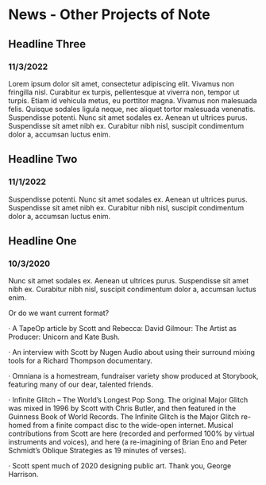 # News - Other Projects of Note

## Headline Three
### 11/3/2022
Lorem ipsum dolor sit amet, consectetur adipiscing elit. Vivamus non fringilla nisl. Curabitur ex turpis, pellentesque at viverra non, tempor ut turpis. Etiam id vehicula metus, eu porttitor magna. Vivamus non malesuada felis. Quisque sodales ligula neque, nec aliquet tortor malesuada venenatis. Suspendisse potenti. Nunc sit amet sodales ex. Aenean ut ultrices purus. Suspendisse sit amet nibh ex. Curabitur nibh nisl, suscipit condimentum dolor a, accumsan luctus enim.

## Headline Two
### 11/1/2022
Suspendisse potenti. Nunc sit amet sodales ex. Aenean ut ultrices purus. Suspendisse sit amet nibh ex. Curabitur nibh nisl, suscipit condimentum dolor a, accumsan luctus enim.

## Headline One
### 10/3/2020
Nunc sit amet sodales ex. Aenean ut ultrices purus. Suspendisse sit amet nibh ex. Curabitur nibh nisl, suscipit condimentum dolor a, accumsan luctus enim.

Or do we want current format?

· A TapeOp article by Scott and Rebecca: David Gilmour: The Artist as Producer: Unicorn and Kate Bush.

· An interview with Scott by Nugen Audio about using their surround mixing tools for a Richard Thompson documentary.

· Omniana is a homestream, fundraiser variety show produced at Storybook, featuring many of our dear, talented friends.

· Infinite Glitch – The World’s Longest Pop Song. The original Major Glitch was mixed in 1996 by Scott with Chris Butler, and then featured in the Guinness Book of World Records. The Infinite Glitch is the Major Glitch re-homed from a finite compact disc to the wide-open internet. Musical contributions from Scott are here (recorded and performed 100% by virtual instruments and voices), and here (a re-imagining of Brian Eno and Peter Schmidt’s Oblique Strategies as 19 minutes of verses).

· Scott spent much of 2020 designing public art. Thank you, George Harrison.
